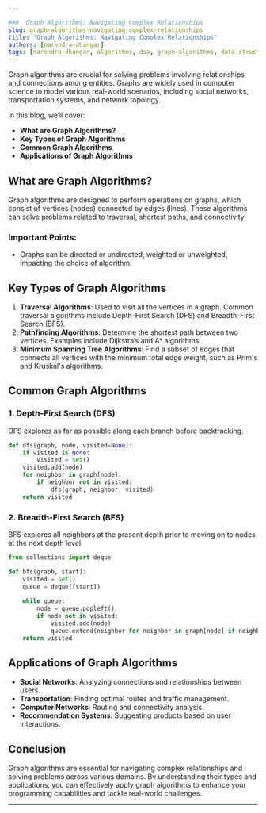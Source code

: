 ```yaml
---

###  Graph Algorithms: Navigating Complex Relationships
slug: graph-algorithms-navigating-complex-relationships  
title: "Graph Algorithms: Navigating Complex Relationships"  
authors: [narendra-dhangar]  
tags: [narendra-dhangar, algorithms, dsa, graph-algorithms, data-structures, optimization, coding, programming, computer-science, learning]  
---
```


Graph algorithms are crucial for solving problems involving relationships and connections among entities. Graphs are widely used in computer science to model various real-world scenarios, including social networks, transportation systems, and network topology.

In this blog, we’ll cover:

- **What are Graph Algorithms?**
- **Key Types of Graph Algorithms**
- **Common Graph Algorithms**
- **Applications of Graph Algorithms**

## What are Graph Algorithms?

Graph algorithms are designed to perform operations on graphs, which consist of vertices (nodes) connected by edges (lines). These algorithms can solve problems related to traversal, shortest paths, and connectivity.

### Important Points:
- Graphs can be directed or undirected, weighted or unweighted, impacting the choice of algorithm.

## Key Types of Graph Algorithms

1. **Traversal Algorithms**: Used to visit all the vertices in a graph. Common traversal algorithms include Depth-First Search (DFS) and Breadth-First Search (BFS).
2. **Pathfinding Algorithms**: Determine the shortest path between two vertices. Examples include Dijkstra’s and A* algorithms.
3. **Minimum Spanning Tree Algorithms**: Find a subset of edges that connects all vertices with the minimum total edge weight, such as Prim's and Kruskal's algorithms.

## Common Graph Algorithms

### 1. Depth-First Search (DFS)
DFS explores as far as possible along each branch before backtracking.

```python
def dfs(graph, node, visited=None):
    if visited is None:
        visited = set()
    visited.add(node)
    for neighbor in graph[node]:
        if neighbor not in visited:
            dfs(graph, neighbor, visited)
    return visited
```

### 2. Breadth-First Search (BFS)
BFS explores all neighbors at the present depth prior to moving on to nodes at the next depth level.

```python
from collections import deque

def bfs(graph, start):
    visited = set()
    queue = deque([start])
    
    while queue:
        node = queue.popleft()
        if node not in visited:
            visited.add(node)
            queue.extend(neighbor for neighbor in graph[node] if neighbor not in visited)
    return visited
```

## Applications of Graph Algorithms

- **Social Networks**: Analyzing connections and relationships between users.
- **Transportation**: Finding optimal routes and traffic management.
- **Computer Networks**: Routing and connectivity analysis.
- **Recommendation Systems**: Suggesting products based on user interactions.

## Conclusion

Graph algorithms are essential for navigating complex relationships and solving problems across various domains. By understanding their types and applications, you can effectively apply graph algorithms to enhance your programming capabilities and tackle real-world challenges.

--- 

